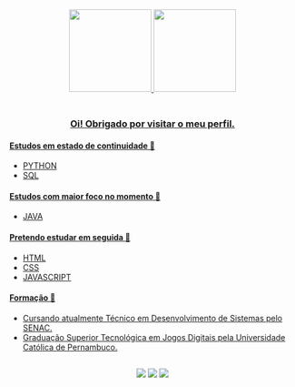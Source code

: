 
<div align="center">
<a href="https://www.linkedin.com/in/claudemirwss/">
<img height="145px" src="https://github-readme-stats.vercel.app/api?username=claudemirws&theme=dark&show_icons=true"/>
<img height="145px" src="https://github-readme-stats.vercel.app/api/top-langs/?username=claudemirws&layout=compact&hide=Powershell,Batchfile&theme=dark"/>  

<!--<img height="30px" src="https://img.shields.io/badge/Python-14354C?style=for-the-badge&logo=python&logoColor=white" /> --> 
<!--<img height="30px" src="https://img.shields.io/badge/JavaScript-323330?style=for-the-badge&logo=javascript&logoColor=F7DF1E" /> --> 
<!--<img height="30px" src="https://img.shields.io/badge/HTML5-E34F26?style=for-the-badge&logo=html5&logoColor=white" /> --> 
<!--<img height="40px" src="https://img.shields.io/badge/CSS3-1572B6?style=for-the-badge&logo=css3&logoColor=white" /> -->  
  
</div>
<div align="left"> 
<h3 align="center">  <br>
Oi! Obrigado por visitar o meu perfil.
</h3>
  
#### Estudos em estado de continuidade 🔄
  
- PYTHON
- SQL
 
#### Estudos com maior foco no momento 🎯

- JAVA

#### Pretendo estudar em seguida 📆

- HTML
- CSS
- JAVASCRIPT

#### Formação 📖

- Cursando atualmente Técnico em Desenvolvimento de Sistemas pelo SENAC.
- Graduação Superior Tecnológica em Jogos Digitais pela Universidade Católica de Pernambuco.

</div>

##
<div align="center"> 
<a href="https://www.facebook.com/claudemir1996" target="_blank"><img src="https://img.shields.io/badge/Facebook-1877F2?style=for-the-badge&logo=facebook&logoColor=white" target="_blank"></a>
<!-- <a href="https://instagram.com/claudemirws" target="_blank"><img src="https://img.shields.io/badge/Instagram-E4405F?style=for-the-badge&logo=instagram&logoColor=white" target="_blank"></a> -->
<a href="https://www.linkedin.com/in/claudemirwss/" target="_blank"><img src="https://img.shields.io/badge/LinkedIn-0077B5?style=for-the-badge&logo=linkedin&logoColor=white" target="_blank"></a> 
<a href = "mailto:claudemirwss@gmail.com"><img src="https://img.shields.io/badge/Gmail-D14836?style=for-the-badge&logo=gmail&logoColor=white" target="_blank"></a>
</div>
